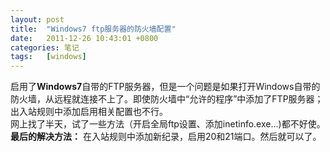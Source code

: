 ```yaml
---
layout: post
title:  "Windows7 ftp服务器的防火墙配置"
date:   2011-12-26 10:43:01 +0800
categories: 笔记
tags:   [windows]
---
```

启用了**Windows7**自带的FTP服务器，但是一个问题是如果打开Windows自带的防火墙，从远程就连接不上了。即使防火墙中“允许的程序”中添加了FTP服务器；出入站规则中添加启用相关配置也不行。      
网上找了半天，试了一些方法（开启全局ftp设置、添加inetinfo.exe...)都不好使。     
**最后的解决方法：**
在入站规则中添加新纪录，启用20和21端口。然后就可以了。